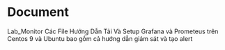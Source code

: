 # Document
Lab_Monitor
Các File Hướng Dẫn Tải Và Setup Grafana và Prometeus trên Centos 9 và Ubuntu bao gồm cả hướng dẫn giám sát và tạo alert
